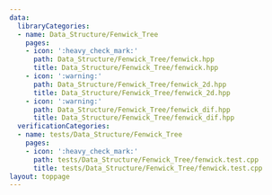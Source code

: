 ```yaml
---
data:
  libraryCategories:
  - name: Data_Structure/Fenwick_Tree
    pages:
    - icon: ':heavy_check_mark:'
      path: Data_Structure/Fenwick_Tree/fenwick.hpp
      title: Data_Structure/Fenwick_Tree/fenwick.hpp
    - icon: ':warning:'
      path: Data_Structure/Fenwick_Tree/fenwick_2d.hpp
      title: Data_Structure/Fenwick_Tree/fenwick_2d.hpp
    - icon: ':warning:'
      path: Data_Structure/Fenwick_Tree/fenwick_dif.hpp
      title: Data_Structure/Fenwick_Tree/fenwick_dif.hpp
  verificationCategories:
  - name: tests/Data_Structure/Fenwick_Tree
    pages:
    - icon: ':heavy_check_mark:'
      path: tests/Data_Structure/Fenwick_Tree/fenwick.test.cpp
      title: tests/Data_Structure/Fenwick_Tree/fenwick.test.cpp
layout: toppage
---
```

